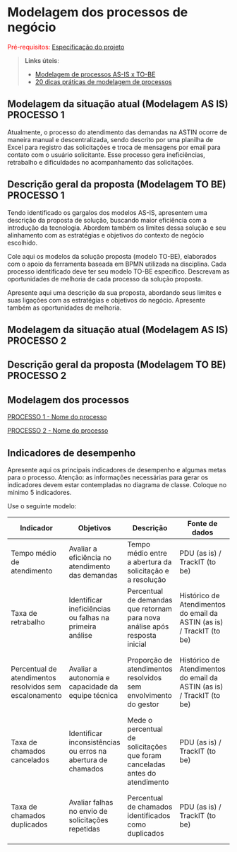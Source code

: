 # Modelagem dos processos de negócio

<span style="color:red">Pré-requisitos: <a href="02-Especificacao.md"> Especificação do projeto</a></span>

> **Links úteis**:
> - [Modelagem de processos AS-IS x TO-BE](https://dheka.com.br/modelagem-as-is-to-be/)
> - [20 dicas práticas de modelagem de processos](https://dheka.com.br/20-dicas-praticas-de-modelagem-de-processos/)

## Modelagem da situação atual (Modelagem AS IS) PROCESSO 1

Atualmente, o processo do atendimento das demandas na ASTIN ocorre de maneira manual e descentralizada, sendo descrito por uma planilha de Excel para registro das solicitações e troca de mensagens por email para contato com o usuário solicitante. Esse processo gera ineficiências, retrabalho e dificuldades no acompanhamento das solicitações.

## Descrição geral da proposta (Modelagem TO BE) PROCESSO 1

Tendo identificado os gargalos dos modelos AS-IS, apresentem uma descrição da proposta de solução, buscando maior eficiência com a introdução da tecnologia. Abordem também os limites dessa solução e seu alinhamento com as estratégias e objetivos do contexto de negócio escolhido.

Cole aqui os modelos da solução proposta (modelo TO-BE), elaborados com o apoio da ferramenta baseada em BPMN utilizada na disciplina. Cada processo identificado deve ter seu modelo TO-BE específico. Descrevam as oportunidades de melhoria de cada processo da solução proposta.

Apresente aqui uma descrição da sua proposta, abordando seus limites e suas ligações com as estratégias e objetivos do negócio. Apresente também as oportunidades de melhoria.

## Modelagem da situação atual (Modelagem AS IS) PROCESSO 2


## Descrição geral da proposta (Modelagem TO BE) PROCESSO 2



## Modelagem dos processos

[PROCESSO 1 - Nome do processo](./processes/fluxo-atendimento-demandas.md "Detalhamento do processo 1.")

[PROCESSO 2 - Nome do processo](./processes/processo-2-nome-do-processo.md "Detalhamento do processo 2.")


## Indicadores de desempenho

Apresente aqui os principais indicadores de desempenho e algumas metas para o processo. Atenção: as informações necessárias para gerar os indicadores devem estar contempladas no diagrama de classe. Coloque no mínimo 5 indicadores.

Use o seguinte modelo:

| **Indicador** | **Objetivos** | **Descrição** | **Fonte de dados** | **Fórmula de cálculo** |
| ---           | ---           | ---           | ---             | ---             |
| Tempo médio de atendimento | Avaliar a eficiência no atendimento das demandas | Tempo médio entre a abertura da solicitação e a resolução | PDU (as is) / TrackIT (to be) | soma dos tempos de atendimento / número de atendimentos |
| Taxa de retrabalho               | Identificar ineficiências ou falhas na primeira análise                      | Percentual de demandas que retornam para nova análise após resposta inicial | Histórico de Atendimentos do email da ASTIN (as is) / TrackIT (to be) | (nº de demandas reabertas / nº total de demandas) * 100                  |
| Percentual de atendimentos resolvidos sem escalonamento | Avaliar a autonomia e capacidade da equipe técnica                          | Proporção de atendimentos resolvidos sem envolvimento do gestor          | Histórico de Atendimentos do email da ASTIN (as is) / TrackIT (to be)  | (nº de atendimentos sem escalonamento / nº total de atendimentos) * 100 |
| Taxa de chamados cancelados        | Identificar inconsistências ou erros na abertura de chamados                | Mede o percentual de solicitações que foram canceladas antes do atendimento    | PDU (as is) / TrackIT (to be)    | (nº de chamados cancelados / nº total de chamados abertos) * 100             |
| Taxa de chamados duplicados        | Avaliar falhas no envio de solicitações repetidas                           | Percentual de chamados identificados como duplicados                            | PDU (as is) / TrackIT (to be)    | (nº de chamados duplicados / nº total de chamados abertos) * 100             |